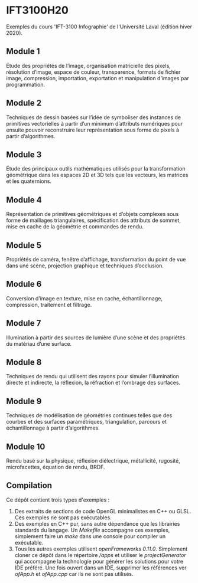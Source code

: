 # IFT3100H20

Exemples du cours 'IFT-3100 Infographie' de l'Université Laval (édition hiver 2020).

## Module 1

Étude des propriétés de l’image, organisation matricielle des pixels, résolution d’image, espace de couleur, transparence, formats de fichier image, compression, importation, exportation et manipulation d’images par programmation.

## Module 2

Techniques de dessin basées sur l’idée de symboliser des instances de primitives vectorielles à partir d’un minimum d’attributs numériques pour ensuite pouvoir reconstruire leur représentation sous forme de pixels à partir d’algorithmes.

## Module 3

Étude des principaux outils mathématiques utilisés pour la transformation géométrique dans les espaces 2D et 3D tels que les vecteurs, les matrices et les quaternions. 

## Module 4

Représentation de primitives géométriques et d’objets complexes sous forme de maillages triangulaires, spécification des attributs de sommet, mise en cache de la géométrie et commandes de rendu.

## Module 5

Propriétés de caméra, fenêtre d’affichage, transformation du point de vue dans une scène, projection graphique et techniques d’occlusion.

## Module 6

Conversion d’image en texture, mise en cache, échantillonnage, compression, traitement et filtrage.

## Module 7

Illumination à partir des sources de lumière d’une scène et des propriétés du matériau d’une surface.

## Module 8

Techniques de rendu qui utilisent des rayons pour simuler l’illumination directe et indirecte, la réflexion, la réfraction et l’ombrage des surfaces.

## Module 9

Techniques de modélisation de géométries continues telles que des courbes et des surfaces paramétriques, triangulation, parcours et échantillonnage à partir d’algorithmes.

## Module 10

Rendu basé sur la physique, réflexion diélectrique, métallicité, rugosité, microfacettes, équation de rendu, BRDF.

## Compilation

Ce dépôt contient trois types d'exemples :

1. Des extraits de sections de code OpenGL minimalistes en C++ ou GLSL. Ces exemples ne sont pas exécutables.
2. Des exemples en C++ pur, sans autre dépendance que les librairies standards du langage. Un *Makefile* accompagne ces exemples, simplement faire un *make* dans une console pour compiler un exécutable. 
3. Tous les autres exemples utilisent *openFrameworks 0.11.0*. Simplement cloner ce dépôt dans le répertoire */apps* et utiliser le *projectGenerator* qui accompagne la technologie pour générer les solutions pour votre IDE préféré. Une fois ouvert dans un IDE, supprimer les références ver *ofApp.h* et *ofApp.cpp* car ils ne sont pas utilisés.
